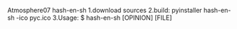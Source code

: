 Atmosphere07
hash-en-sh
1.download sources
2.build:
  pyinstaller hash-en-sh -ico pyc.ico
3.Usage:
  $ hash-en-sh [OPINION] [FILE]
